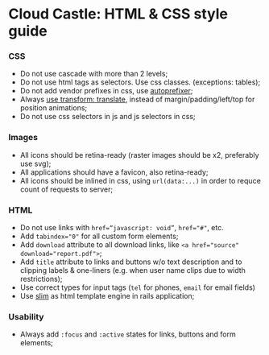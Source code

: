 # Cloud Castle: HTML & CSS style guide

### CSS
* Do not use cascade with more than 2 levels;
* Do not use html tags as selectors. Use css classes. (exceptions: tables);
* Do not add vendor prefixes in css, use [autoprefixer](https://github.com/postcss/autoprefixer);
* Always [use transform: translate](http://www.html5rocks.com/en/tutorials/speed/high-performance-animations/), instead of margin/padding/left/top for position animations;
* Do not use css selectors in js and js selectors in css;

### Images
* All icons should be retina-ready (raster images should be x2, preferably use svg);
* All applications should have a favicon, also retina-ready;
* All icons should be inlined in css, using `url(data:...)` in order to requce count of requests to server;

### HTML
* Do not use links with `href=“javascript: void”`, `href="#"`, etc.
* Add `tabindex="0"` for all custom form elements;
* Add `download` attribute to all download links, like `<a href="source" download="report.pdf">`;
* Add `title` attribute to links and buttons w/o text description and to clipping labels & one-liners (e.g. when user name clips due to width restrictions);
* Use correct types for input tags (`tel` for phones, `email` for email fields)
* Use [slim](http://slim-lang.com/) as html template engine in rails application;

### Usability
* Always add `:focus` and `:active` states for links, buttons and form elements;
